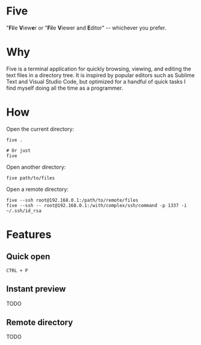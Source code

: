 # Five

"**Fi**le **V**iew**e**r or "**Fi**le **V**iewer and **E**ditor" -- whichever you prefer.

# Why

Five is a terminal application for quickly browsing, viewing, and editing the text files in a 
directory tree. It is inspired by popular editors such as Sublime Text and Visual Studio Code, but optimized 
for a handful of quick tasks I find myself doing all the time as a programmer.

# How

Open the current directory:
```
five .

# Or just
five
```

Open another directory:
```
five path/to/files
```

Open a remote directory:
```
five --ssh root@192.168.0.1:/path/to/remote/files
five --ssh -- root@192.168.0.1:/with/complex/ssh/command -p 1337 -i ~/.ssh/id_rsa
```

# Features

## Quick open

`CTRL + P`

## Instant preview
TODO

## Remote directory
TODO 